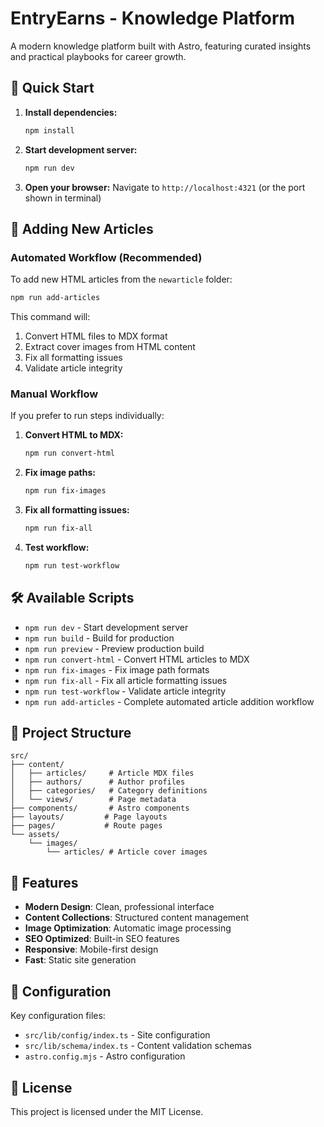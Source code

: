 # EntryEarns - Knowledge Platform

A modern knowledge platform built with Astro, featuring curated insights and practical playbooks for career growth.

## 🚀 Quick Start

1. **Install dependencies:**
   ```bash
   npm install
   ```

2. **Start development server:**
   ```bash
   npm run dev
   ```

3. **Open your browser:**
   Navigate to `http://localhost:4321` (or the port shown in terminal)

## 📝 Adding New Articles

### Automated Workflow (Recommended)

To add new HTML articles from the `newarticle` folder:

```bash
npm run add-articles
```

This command will:
1. Convert HTML files to MDX format
2. Extract cover images from HTML content
3. Fix all formatting issues
4. Validate article integrity

### Manual Workflow

If you prefer to run steps individually:

1. **Convert HTML to MDX:**
   ```bash
   npm run convert-html
   ```

2. **Fix image paths:**
   ```bash
   npm run fix-images
   ```

3. **Fix all formatting issues:**
   ```bash
   npm run fix-all
   ```

4. **Test workflow:**
   ```bash
   npm run test-workflow
   ```

## 🛠️ Available Scripts

- `npm run dev` - Start development server
- `npm run build` - Build for production
- `npm run preview` - Preview production build
- `npm run convert-html` - Convert HTML articles to MDX
- `npm run fix-images` - Fix image path formats
- `npm run fix-all` - Fix all article formatting issues
- `npm run test-workflow` - Validate article integrity
- `npm run add-articles` - Complete automated article addition workflow

## 📁 Project Structure

```
src/
├── content/
│   ├── articles/     # Article MDX files
│   ├── authors/      # Author profiles
│   ├── categories/   # Category definitions
│   └── views/        # Page metadata
├── components/       # Astro components
├── layouts/         # Page layouts
├── pages/           # Route pages
└── assets/
    └── images/
        └── articles/ # Article cover images
```

## 🎯 Features

- **Modern Design**: Clean, professional interface
- **Content Collections**: Structured content management
- **Image Optimization**: Automatic image processing
- **SEO Optimized**: Built-in SEO features
- **Responsive**: Mobile-first design
- **Fast**: Static site generation

## 🔧 Configuration

Key configuration files:
- `src/lib/config/index.ts` - Site configuration
- `src/lib/schema/index.ts` - Content validation schemas
- `astro.config.mjs` - Astro configuration

## 📄 License

This project is licensed under the MIT License.
